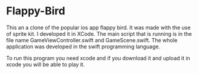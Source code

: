 # Flappy-Bird

This an a clone of the popular ios app flappy bird. It was made with the use of sprite kit. I developed it in XCode. The main script that is running is in the file name GameViewController.swift and GameScene.swift. The whole application was developed in the swift programming language.

To run this program you need xcode and if you download it and upload it in xcode you will be able to play it.
